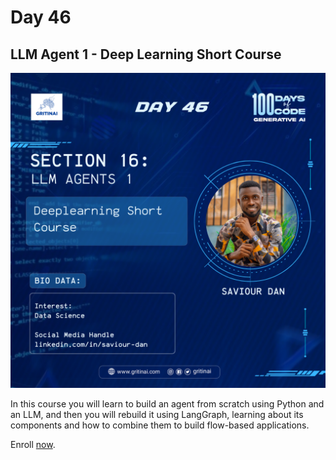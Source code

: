 # Day 46

## LLM Agent 1 \- Deep Learning Short Course 

![100 days of code Day 46](../../Images/Day46.png)

In this course you will learn to build an agent from scratch using Python and an LLM, and then you will rebuild it using LangGraph, learning about  its components and how to combine them to build flow-based applications.

Enroll [now](https://www.deeplearning.ai/short-courses/ai-agents-in-langgraph/).

